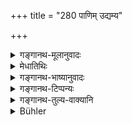 +++
title = "280 पाणिम् उद्यम्य"

+++

<details><summary>गङ्गानथ-मूलानुवादः</summary>

If he raises his hand or a stick, he should have his hand cut off; if he strikes in anger with the foot, his foot shall be cut off.—(280)
</details>

<details><summary>मेधातिथिः</summary>

**उद्यम्य** उत्क्षिप्यैव **कोपात्** ताडनेच्छोस् तदङ्गम् अनिपातयतो ऽस्य **पाणिः छेतव्यः** । **दण्ड**ग्रहणं समानपीडाकरस्य हिंसासाधनस्योपलक्षणार्थम् । तेन मृदुशफादाव् अन्यो दण्डः । **पादेन प्रहरन्न्** इति । अत्राप्य् **उद्यम्येत्य्** अपेक्षितव्यम् । अवगुरतो ऽप्य् एष एव (च्ड़्। म्ध् ४.१६५) ॥ ८.२८० ॥
</details>

<details><summary>गङ्गानथ-भाष्यानुवादः</summary>

If he raises his hand for the purpose of striking, then the hand should be cut off,—even though he may not actually strike.

‘*Stick*’ stands for anything that hurts in the same manner as the stick does. Hence if he strikes with the soft root of the lily and such things, the punishment shall be less severe.

‘*If he strikes with the foot*’;—here also *raising* is to be understood.

‘Threatening’ also is included herein.—(280)
</details>

<details><summary>गङ्गानथ-टिप्पन्यः</summary>

This verse is quoted in *Vivādaratnākara* (p, 268) in *Parāśaramādhava*
(Vyavahāra, p. 288), which adds that, though in the case of other castes
raising a weapon to strike one of a higher caste, the penalty is to be
the ‘first amercement,’ yet for the Śūdra it has to be the cutting of
the hand and other limbs.

This is quoted in *Aparārka* (p. 814);—in *Mitākṣarā* (2.215), to the
effect that in the case of the Śūdra for merely raising a weapon, the
hand is to be cut off;—in *Vivādacintāmaṇi* (Calcutta, p. 75);—and in
*Vīramitrodaya* (Vyavahāra, 146b).
</details>

<details><summary>गङ्गानथ-तुल्य-वाक्यानि</summary>

**(verses 8.279-280)  
**

See Comparative notes for [Verse
8.279].
</details>

<details><summary>Bühler</summary>

280	He who raises his hand or a stick, shall have his hand cut off; he who in anger kicks with his foot, shall have his foot cut off.
</details>

